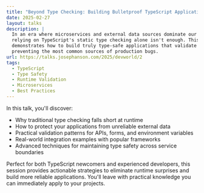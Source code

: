 ```yaml
---
title: "Beyond Type Checking: Building Bulletproof TypeScript Applications"
date: 2025-02-27
layout: talks
description: |
  In an era where microservices and external data sources dominate our applications,
  relying on TypeScript's static type checking alone isn't enough. This practical session
  demonstrates how to build truly type-safe applications that validate data at runtime,
  preventing the most common sources of production bugs.
url: https://talks.josephanson.com/2025/devworld/2
tags:
  - TypeScript
  - Type Safety
  - Runtime Validation
  - Microservices
  - Best Practices
---
```


In this talk, you'll discover:

- Why traditional type checking falls short at runtime
- How to protect your applications from unreliable external data
- Practical validation patterns for APIs, forms, and environment variables
- Real-world integration examples with popular frameworks
- Advanced techniques for maintaining type safety across service boundaries

Perfect for both TypeScript newcomers and experienced developers, this session provides actionable strategies to eliminate runtime surprises and build more reliable applications. You'll leave with practical knowledge you can immediately apply to your projects.
